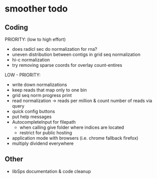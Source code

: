 # smoother todo

## Coding

PRIORITY: (low to high effort)
- does radicl sec do normalization for rna?
- uneven distribution between contigs in grid seq normalization
- hi-c normalization
- try removing sparse coords for overlay count-entires

LOW - PRIORITY:
- write down normalizations
- keep reads that map only to one bin
- grid seq norm progress print
- read normalization -> reads per million & count number of reads via query
- quick config buttons
- put help messages
- AutocompleteInput for filepath
    - when calling give folder where indices are located
    - restrict for public hosting
- application mode with browsers (i.e. chrome fallback firefox)
- multiply dividend everywhere

## Other

- libSps documentation & code cleanup

